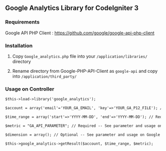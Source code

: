 ## Google Analytics Library for CodeIgniter 3

### Requirements

Google API PHP Client : https://github.com/google/google-api-php-client

### Installation

1. Copy `Google_analytics.php` file into your `/application/libraries/` directory

2. Rename directory from Google-PHP-API-Client as `google-api` and copy into `/application/third_party/`

### Usage on Controller

```html
$this->load->library('google_analytics');

$account = array('email'='YOUR_GA_EMAIL', 'key'=>'YOUR_GA_P12_FILE'); // Required

$time_range = array('start'=>'YYYY-MM-DD', 'end'=>'YYYY-MM-DD'); // Required

$metric = "GA_API_PARAMETER"; // Required -- See parameter and usage on Google Analytics API

$dimension = array(); // Optional -- See parameter and usage on Google Analytics API

$this->google_analytics->getResult($account, $time_range, $metric);
```
